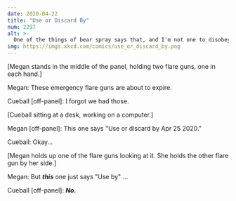 ```yaml
---
date: 2020-04-22
title: "Use or Discard By"
num: 2297
alt: >-
  One of the things of bear spray says that, and I'm not one to disobey safety instructions, but there are no bears around here. Guess it's time for a camping trip where we leave lots of food out!
img: https://imgs.xkcd.com/comics/use_or_discard_by.png
---
```

[Megan stands in the middle of the panel, holding two flare guns, one in each hand.]

Megan: These emergency flare guns are about to expire.

Cueball [off-panel]: I forgot we had those.

[Cueball sitting at a desk, working on a computer.]

Megan [off-panel]: This one says "Use or discard by Apr 25 2020."

Cueball: Okay...

[Megan holds up one of the flare guns looking at it. She holds the other flare gun by her side.]

Megan: But ***this*** one just says "Use by" ...

Cueball [off-panel]: ***No.***